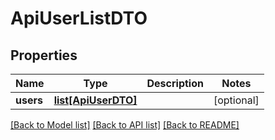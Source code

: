 # ApiUserListDTO

## Properties

| Name      | Type                                  | Description | Notes      |
| --------- | ------------------------------------- | ----------- | ---------- |
| **users** | [**list[ApiUserDTO]**](ApiUserDTO.md) |             | [optional] |

[[Back to Model list]](../README.md#documentation-for-models) [[Back to API list]](../README.md#documentation-for-api-endpoints) [[Back to README]](../README.md)
